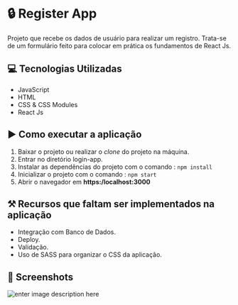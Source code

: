 # 🔒 Register App

Projeto que recebe os dados de usuário para realizar um registro. Trata-se de um formulário feito para colocar em prática os fundamentos de React Js.

## 💻 Tecnologias Utilizadas
- JavaScript
- HTML
- CSS & CSS Modules
- React Js

## ▶️ Como executar a aplicação
1.  Baixar o projeto ou realizar o _clone_ do projeto na máquina.
2.  Entrar no diretório login-app.
3.  Instalar as dependências do projeto com o comando : `npm install`
4.  Inicializar o projeto com o comando : `npm start`
5.  Abrir o navegador em **https:/localhost:3000**

## ⚒️ Recursos que faltam ser implementados na aplicação
- Integração com Banco de Dados.
- Deploy.
- Validação.
- Uso de SASS para organizar o CSS da aplicação. 

## 📸 Screenshots
![enter image description here](https://i.ibb.co/P9LSjCb/login-app.png)
